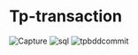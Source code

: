 # Tp-transaction
![Capture](https://user-images.githubusercontent.com/75088023/100377361-6ad73c80-3011-11eb-8219-877d02c110b9.JPG)
![sql](https://user-images.githubusercontent.com/75088023/100377364-6ca10000-3011-11eb-9e24-6d25aaadc3e0.JPG)
![tpbddcommit](https://user-images.githubusercontent.com/75088023/100377365-6d399680-3011-11eb-8551-924efb40a727.JPG)

